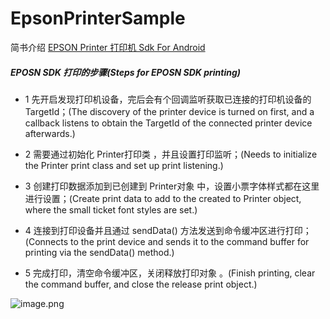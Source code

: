 # EpsonPrinterSample


简书介绍 [EPSON Printer 打印机 Sdk For Android](http://www.jianshu.com/p/178dcb046e56)

##### EPOSN SDK 打印的步骤(Steps for EPOSN SDK printing)

- 1 先开启发现打印机设备，完后会有个回调监听获取已连接的打印机设备的 TargetId；(The discovery of the printer device is turned on first, and a callback listens to obtain the TargetId of the connected printer device afterwards.)

 - 2 需要通过初始化 Printer打印类 ，并且设置打印监听；(Needs to initialize the Printer print class and set up print listening.)

- 3 创建打印数据添加到已创建到 Printer对象 中，设置小票字体样式都在这里进行设置；(Create print data to add to the created to Printer object, where the small ticket font styles are set.)

- 4 连接到打印设备并且通过 sendData()  方法发送到命令缓冲区进行打印；(Connects to the print device and sends it to the command buffer for printing via the sendData() method.)

- 5 完成打印，清空命令缓冲区，关闭释放打印对象 。(Finish printing, clear the command buffer, and close the release print object.)

![image.png](http://upload-images.jianshu.io/upload_images/956862-ebab845196241808.png?imageMogr2/auto-orient/strip%7CimageView2/2/w/1240)
